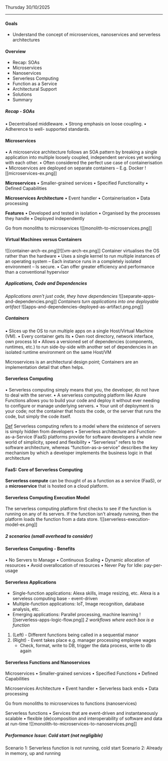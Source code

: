 Thursday 30/10/2025

---
#### Goals
- Understand the concept of microservices, nanoservices and serverless architectures 
#### Overview
- Recap: SOAs
- Microservices
- Nanoservices
- Serverless Computing
- Function as a Service
- Architectural Support
- Solutions
- Summary
##### Recap - SOAs
• Decentralised middleware.
• Strong emphasis on loose
coupling.
• Adherence to well-
supported standards.
#### Microservices
• A microservice architecture follows an SOA pattern by
breaking a single application into multiple loosely coupled,
independent services yet working with each other.
• Often considered the perfect use case of
containerisation
• Microservices are deployed on separate containers
– E.g. Docker
![[microservices-ex.png]]

**Microservices**
• Smaller-grained services
• Specified Functionality
• Defined Capabilities

**Microservices Architecture**
• Event handler
• Containerisation
• Data processing

**Features**
• Developed and tested in isolation
• Organised by the processes they handle
• Deployed independently

Go from monoliths to microservices
![[monolith-to-microservices.png]]
#### Virtual Machines versus Containers

![[container-arch-ex.png]]![[vm-arch-ex.png]]
Container virtualises the OS rather than the hardware
• Uses a single kernel to run multiple instances of an operating
system
– Each instance runs in a completely isolated environment
– Is secure.
• Can offer greater efficiency and performance than a conventional
hypervisor
##### Applications, Code and Dependencies
*Applications aren’t just code, they have dependencies*
![[separate-apps-and-dependencies.png]]
*Containers turn applications into one deployable artifact*
![[apps-and-dependencies-deployed-as-artifact.png.png]]
##### Containers
▪ Slices up the OS to run multiple apps on a single
Host/Virtual Machine (VM).
▪ Every container gets its
▪ Own root directory, network interface, own process Id
▪ Allows a versioned set of dependencies
(components, runtimes, etc.) to run side-by-side with
another set of dependencies in an isolated runtime
environment on the same Host/VM

Microservices is an architectural design point;
Containers are an implementation detail that often helps.
#### Serverless Computing
• Serverless computing simply means that you, the
developer, do not have to deal with the server.
• A serverless computing platform like Azure
Functions allows you to build your code and
deploy it without ever needing to configure or
manage underlying servers.
• Your unit of deployment is your code; not the
container that hosts the code, or the server that
runs the code, but simply the code itself.

[Def](https://developer.ibm.com/openwhisk/what)
Serverless computing refers to a model where the existence
of servers is simply hidden from developers
• Serverless architecture and Function-as-a-Service (FaaS)
platforms provide for software developers a whole new
world of simplicity, speed and flexibility
• ”Serverless” refers to the software architecture, whereas
“function-as-a-service” describes the key mechanism by
which a developer implements the business logic in that
architecture
#### FaaS: Core of Serverless Computing
**Serverless compute** can be thought of as a function as a service (FaaS), or a **microservice**
that is hosted on a cloud platform.
#### Serverless Computing Execution Model
The serverless computing platform first checks to see if the function is running on
any of its servers. If the function isn't already running, then the platform loads the
function from a data store.
![[serverless-execution-model-ex.png]]
##### 2 scenarios (small overhead to consider)
#### Serverless Computing - Benefits
• No Servers to Manage
• Continuous Scaling
• Dynamic allocation of resources
• Avoid overallocation of resources
• Never Pay for Idle: pay-per-usage
#### Serverless Applications
- Single-function applications: Alexa skills, image resizing, etc.
	Alexa is a serveless computing base - event-driven
- Multiple-function applications: IoT, Image recognition, database analysis, etc.
- Emerging applications: Parallel processing, machine learning
![[serverless-apps-logic-flow.png]]
*2 workflows where each box is a function*

1. (Left) - Different functions being called in a sequential manor
2. (Right) - Event takes place e.g. manager processing employee wages
	- Check, format, write to DB, trigger the data process, write to db again
#### Serverless Functions and Nanoservices
Microservices
• Smaller-grained services
• Specified Functions
• Defined Capabilities

Microservices Architecture
• Event handler
• Serverless back ends
• Data processing

Go from monoliths to microservices to functions (nanoservices)

Serverless functions
• Services that are event-driven and
instantaneously scalable
• flexible (de)composition and
interoperability of software and data
at run-time
![[monolith-to-microservices-to-nanoservices.png]]
##### Performance Issue: Cold start (**not negligible**)
Scenario 1: Serverless function is not running, cold start
Scenario 2: Already in memory, up and running